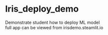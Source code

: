 # Iris_deploy_demo
Demonstrate student how to deploy ML model  
full app can be viewed from irisdemo.steamlit.io
